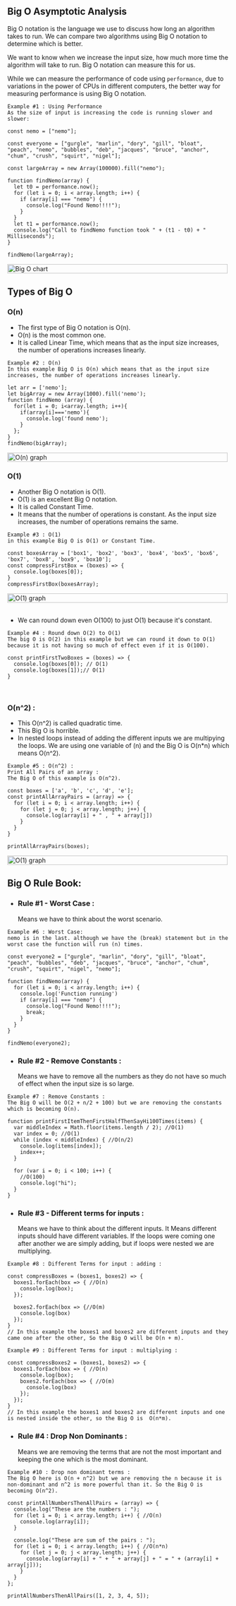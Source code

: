 ## Big O Asymptotic Analysis

Big O notation is the language we use to discuss how long an algorithm takes to run. We can compare two algorithms using Big O notation to determine which is better.

We want to know when we increase the input size, how much more time the algorithm will take to run. Big O notation can measure this for us.

While we can measure the performance of code using `performance`, due to variations in the power of CPUs in different computers, the better way for measuring performance is using Big O notation.
<br>

```
Example #1 : Using Performance
As the size of input is increasing the code is running slower and slower:

const nemo = ["nemo"];

const everyone = ["gurgle", "marlin", "dory", "gill", "bloat", "peach", "nemo", "bubbles", "deb", "jacques", "bruce", "anchor", "chum", "crush", "squirt", "nigel"];

const largeArray = new Array(100000).fill("nemo");

function findNemo(array) {
  let t0 = performance.now();
  for (let i = 0; i < array.length; i++) {
    if (array[i] === "nemo") {
      console.log("Found Nemo!!!!");
    }
  }
  let t1 = performance.now();
  console.log("Call to findNemo function took " + (t1 - t0) + " Milliseconds");
}

findNemo(largeArray);
```

<div style="display: flex; width: 500px; justify-content: center;">
  <img src="../images/Big-O chart.png" alt="Big O chart" style="width: 100%">
</div>

## Types of Big O

### O(n)

- The first type of Big O notation is O(n).
- O(n) is the most common one.
- It is called Linear Time, which means that as the input size increases, the number of operations increases linearly.
  <br>

```
Example #2 : O(n)
In this example Big O is O(n) which means that as the input size increases, the number of operations increases linearly.

let arr = ['nemo'];
let bigArray = new Array(1000).fill('nemo');
function findNemo (array) {
  for(let i = 0; i<array.length; i++){
    if(array[i]==='nemo'){
      console.log('found nemo');
    }
  };
}
findNemo(bigArray);

```

<div style="display: flex; width: 500px; justify-content: center;">
  <img src="../images/O(n) graph.png" alt="O(n) graph" style="width: 100%">
</div>

### O(1)

- Another Big O notation is O(1).
- O(1) is an excellent Big O notation.
- It is called Constant Time.
- It means that the number of operations is constant. As the input size increases, the number of operations remains the same.
  <br>

```
Example #3 : O(1)
in this example Big O is O(1) or Constant Time.

const boxesArray = ['box1', 'box2', 'box3', 'box4', 'box5', 'box6', 'box7', 'box8', 'box9', 'box10'];
const compressFirstBox = (boxes) => {
  console.log(boxes[0]);
}
compressFirstBox(boxesArray);
```

<div style="display: flex; width: 500px; justify-content: center;">
  <img src="../images/O(1) graph.png" alt="O(1) graph" style="width: 100%">
</div>
<br>

- We can round down even O(100) to just O(1) because it's constant.
  <br>

```
Example #4 : Round down O(2) to O(1)
The big O is O(2) in this example but we can round it down to O(1) because it is not having so much of effect even if it is O(100).

const printFirstTwoBoxes = (boxes) => {
  console.log(boxes[0]); // O(1)
  console.log(boxes[1]);// O(1)
}
```

<br>

### O(n^2) :

- This O(n^2) is called quadratic time.
- This Big O is horrible.
- In nested loops instead of adding the different inputs we are multipying the loops. We are using one variable of (n) and the Big O is O(n\*n) which means O(n^2).
  <br>

```
Example #5 : O(n^2) :
Print All Pairs of an array :
The Big O of this example is O(n^2).

const boxes = ['a', 'b', 'c', 'd', 'e'];
const printAllArrayPairs = (array) => {
  for (let i = 0; i < array.length; i++) {
    for (let j = 0; j < array.length; j++) {
      console.log(array[i] + " , " + array[j])
    }
  }
}

printAllArrayPairs(boxes);
```

<div style="display: flex; width: 500px; justify-content: center;">
  <img src="../images/O(n^2) graph.png" alt="O(1) graph" style="width: 100%">
</div>

## Big O Rule Book:

- ### Rule #1 - Worst Case :
  Means we have to think about the worst scenario.
  <br>

```
Example #6 : Worst Case:
nemo is in the last. although we have the (break) statement but in the worst case the function will run (n) times.

const everyone2 = ["gurgle", "marlin", "dory", "gill", "bloat", "peach", "bubbles", "deb", "jacques", "bruce", "anchor", "chum", "crush", "squirt", "nigel", "nemo"];

function findNemo(array) {
  for (let i = 0; i < array.length; i++) {
    console.log('Function running')
    if (array[i] === "nemo") {
      console.log("Found Nemo!!!!");
      break;
    }
  }
}

findNemo(everyone2);
```

- ### Rule #2 - Remove Constants :
  Means we have to remove all the numbers as they do not have so much of effect when the input size is so large.
  <br>

```
Example #7 : Remove Constants :
The Big O will be O(2 + n/2 + 100) but we are removing the constants which is becoming O(n).

function printFirstItemThenFirstHalfThenSayHi100Times(items) {
  var middleIndex = Math.floor(items.length / 2); //O(1)
  var index = 0; //O(1)
  while (index < middleIndex) { //O(n/2)
    console.log(items[index]);
    index++;
  }

  for (var i = 0; i < 100; i++) {
    //O(100)
    console.log("hi");
  }
}
```

- ### Rule #3 - Different terms for inputs :
  Means we have to think about the different inputs. It Means different inputs should have different variables. If the loops were coming one after another we are simply adding, but if loops were nested we are multiplying.
  <br>

```
Example #8 : Different Terms for input : adding :

const compressBoxes = (boxes1, boxes2) => {
  boxes1.forEach(box => { //O(n)
    console.log(box);
  });

  boxes2.forEach(box => {//O(m)
    console.log(box)
  });
}
// In this example the boxes1 and boxes2 are different inputs and they came one after the other, So the Big O will be O(n + m).
```

```
Example #9 : Different Terms for input : multiplying :

const compressBoxes2 = (boxes1, boxes2) => {
  boxes1.forEach(box => { //O(n)
    console.log(box);
    boxes2.forEach(box => { //O(m)
      console.log(box)
    });
  });
}
// In this example the boxes1 and boxes2 are different inputs and one is nested inside the other, so the Big O is  O(n*m).
```

- ### Rule #4 : Drop Non Dominants :
  Means we are removing the terms that are not the most important and keeping the one which is the most dominant.
  <br>

```
Example #10 : Drop non dominant terms :
The Big O here is O(n + n^2) but we are removing the n because it is non-dominant and n^2 is more powerful than it. So the Big O is becoming O(n^2).

const printAllNumbersThenAllPairs = (array) => {
  console.log("These are the numbers : ");
  for (let i = 0; i < array.length; i++) { //O(n)
    console.log(array[i]);
  }

  console.log("These are sum of the pairs : ");
  for (let i = 0; i < array.length; i++) { //O(n*n)
    for (let j = 0; j < array.length; j++) {
      console.log(array[i] + " + " + array[j] + " = " + (array[i] + array[j]));
    }
  }
};

printAllNumbersThenAllPairs([1, 2, 3, 4, 5]);
```
